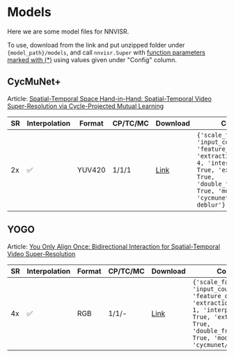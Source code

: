 # Models

Here we are some model files for NNVISR.

To use, download from the link and put unzipped folder under `{model_path}/models`,
and call `nnvisr.Super` with [function parameters marked with (*)](https://github.com/tongyuantongyu/vs-NNVISR/blob/main/docs/usage.md#function-interface)
using values given under "Config" column.

## CycMuNet+

Article:
[Spatial-Temporal Space Hand-in-Hand: Spatial-Temporal Video Super-Resolution via Cycle-Projected Mutual Learning](https://openaccess.thecvf.com/content/CVPR2022/html/Hu_Spatial-Temporal_Space_Hand-in-Hand_Spatial-Temporal_Video_Super-Resolution_via_Cycle-Projected_Mutual_Learning_CVPR_2022_paper.html)

| SR | Interpolation | Format | CP/TC/MC | Download                                                                                                                                   | Config                                                                                                                                                                                          | Note                                                         |
|----|---------------|--------|----------|--------------------------------------------------------------------------------------------------------------------------------------------|-------------------------------------------------------------------------------------------------------------------------------------------------------------------------------------------------|--------------------------------------------------------------|
| 2x | ✅             | YUV420 | 1/1/1    | [Link](https://whueducn-my.sharepoint.com/:u:/g/personal/2018302110332_whu_edu_cn/EUjQDJUxR6hCoeCQcWE9a94Bngj5bgewwI2-NMqL5DZWPQ?e=F8bVTn) | ```{'scale_factor': 2, 'input_count': 2, 'feature_count': 64, 'extraction_layers': 4, 'interpolation': True, 'extra_frame': True, 'double_frame': True, 'model': 'cycmunet/vimeo90k-deblur'}``` | Trained on Vimeo90k triplet dataset with random blur applied |

## YOGO

Article:
[You Only Align Once: Bidirectional Interaction for Spatial-Temporal Video Super-Resolution](https://dl.acm.org/doi/abs/10.1145/3503161.3547874)

| SR | Interpolation | Format | CP/TC/MC | Download                                                                                                                                   | Config                                                                                                                                                                                   | Note                                  |
|----|---------------|--------|----------|--------------------------------------------------------------------------------------------------------------------------------------------|------------------------------------------------------------------------------------------------------------------------------------------------------------------------------------------|---------------------------------------|
| 4x | ✅             | RGB    | 1/1/-    | [Link](https://whueducn-my.sharepoint.com/:u:/g/personal/2018302110332_whu_edu_cn/EYe1BWWpN1FGgmHnlb5GHNwBDREpAMFPI-CW8I9KqZBFQQ?e=qEFaic) | ```{'scale_factor': 4, 'input_count': 4, 'feature_count': 64, 'extraction_layers': 1, 'interpolation': True, 'extra_frame': True, 'double_frame': True, 'model': 'cycmunet/vimeo90k'}``` | Trained on Vimeo90k suptuplet dataset |
